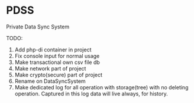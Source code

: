 # PDSS
Private Data Sync System

TODO:

1. Add php-di container in project
2. Fix console input for normal usage
3. Make transactional own csv file db  
4. Make network part of project
5. Make crypto(secure) part of project
6. Rename on DataSyncSystem
7. Make dedicated log for all operation with storage(tree) with no deleting operation. Captured in this log data will live always, for history.
